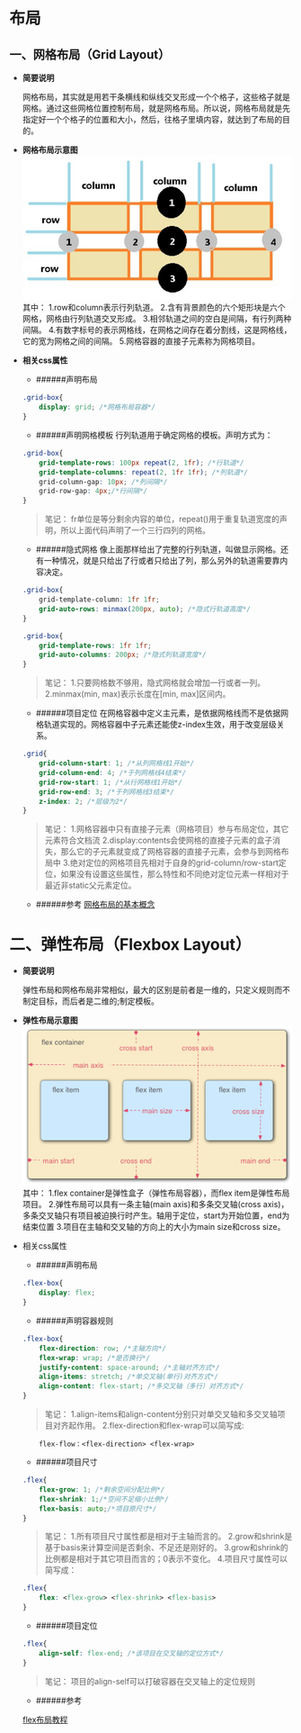 # 布局

## 一、网格布局（Grid Layout）
* __简要说明__  

    网格布局，其实就是用若干条横线和纵线交叉形成一个个格子，这些格子就是网格。通过这些网格位置控制布局，就是网格布局。所以说，网格布局就是先指定好一个个格子的位置和大小，然后，往格子里填内容，就达到了布局的目的。
    
* __网格布局示意图__
![网格示意图](./imgs/grid.jpg)
其中：
1.row和column表示行列轨道。
2.含有背景颜色的六个矩形块是六个网格，网格由行列轨道交叉形成。
3.相邻轨道之间的空白是间隔，有行列两种间隔。
4.有数字标号的表示网格线，在网格之间存在着分割线，这是网格线，它的宽为网格之间的间隔。
5.网格容器的直接子元素称为网格项目。
* __相关css属性__
    * ######声明布局
    ```css
    .grid-box{
        display: grid; /*网格布局容器*/
    }
    ```
    * ######声明网格模板
    行列轨道用于确定网格的模板。声明方式为：
    ```css
    .grid-box{
        grid-template-rows: 100px repeat(2, 1fr); /*行轨道*/
        grid-template-columns: repeat(2, 1fr 1fr); /*列轨道*/
        grid-column-gap: 10px; /*列间隔*/
        grid-row-gap: 4px;/*行间隔*/
    }
    ```
    > 笔记：
    > fr单位是等分剩余内容的单位，repeat()用于重复轨道宽度的声明，所以上面代码声明了一个三行四列的网格。
    * ######隐式网格
    像上面那样给出了完整的行列轨道，叫做显示网格。还有一种情况，就是只给出了行或者只给出了列，那么另外的轨道需要靠内容决定。
    ```css
    .grid-box{
        grid-template-column: 1fr 1fr;
        grid-auto-rows: minmax(200px, auto); /*隐式行轨道高度*/
    }
    ```
    ```css
    .grid-box{
        grid-template-rows: 1fr 1fr;
        grid-auto-columns: 200px; /*隐式列轨道宽度*/
    }
    ```
    > 笔记：
    > 1.只要网格数不够用，隐式网格就会增加一行或者一列。
    > 2.minmax(min, max)表示长度在[min, max]区间内。
    * ######项目定位
    在网格容器中定义主元素，是依据网格线而不是依据网格轨道实现的。网格容器中子元素还能使z-index生效，用于改变层级关系。
    ```css
    .grid{
        grid-column-start: 1; /*从列网格线1开始*/
        grid-column-end: 4; /*于列网格线4结束*/
        grid-row-start: 1; /*从行网格线1开始*/
        grid-row-end: 3; /*于列网格线3结束*/
        z-index: 2; /*层级为2*/
    }
    ```
    > 笔记：
    > 1.网格容器中只有直接子元素（网格项目）参与布局定位，其它元素符合文档流
    > 2.display:contents会使网格的直接子元素的盒子消失，那么它的子元素就变成了网格容器的直接子元素，会参与到网格布局中
    > 3.绝对定位的网格项目先相对于自身的grid-column/row-start定位，如果没有设置这些属性，那么特性和不同绝对定位元素一样相对于最近非static父元素定位。
    * ######参考
    [网格布局的基本概念](https://developer.mozilla.org/zh-CN/docs/web/css/css_grid_layout/basic_concepts_of_grid_layout)
    
# 二、弹性布局（Flexbox Layout）
* __简要说明__  

    弹性布局和网格布局非常相似，最大的区别是前者是一维的，只定义规则而不制定目标，而后者是二维的;制定模板。
    
* __弹性布局示意图__
![弹性布局示意图](./imgs/flex.png)
其中：
1.flex container是弹性盒子（弹性布局容器），而flex item是弹性布局项目。
2.弹性布局可以具有一条主轴(main axis)和多条交叉轴(cross axis)，多条交叉轴只有项目被迫换行时产生。轴用于定位，start为开始位置，end为结束位置
3.项目在主轴和交叉轴的方向上的大小为main size和cross size。
* 相关css属性
    * ######声明布局
    ```css
    .flex-box{
        display: flex;
    }
    ```
    * ######声明容器规则
    ```css
    .flex-box{
        flex-direction: row; /*主轴方向*/
        flex-wrap: wrap; /*是否换行*/
        justify-content: space-around; /*主轴对齐方式*/
        align-items: stretch; /*单交叉轴(单行)对齐方式*/
        align-content: flex-start; /*多交叉轴（多行）对齐方式*/
    }
    ```
    > 笔记：
    > 1.align-items和align-content分别只对单交叉轴和多交叉轴项目对齐起作用。
    > 2.flex-direction和flex-wrap可以简写成:
    ```csss
        flex-flow：<flex-direction> <flex-wrap>
    ```
    * ######项目尺寸
    ```css
    .flex{
        flex-grow: 1; /*剩余空间分配比例*/
        flex-shrink: 1;/*空间不足缩小比例*/
        flex-basis: auto;/*项目原尺寸*/
    }
    ```
    > 笔记：
    1.所有项目尺寸属性都是相对于主轴而言的。
    2.grow和shrink是基于basis来计算空间是否剩余、不足还是刚好的。
    3.grow和shrink的比例都是相对于其它项目而言的；0表示不变化。
    4.项目尺寸属性可以简写成：
    ```css
    .flex{
        flex: <flex-grow> <flex-shrink> <flex-basis> 
    }
    ```
    * ######项目定位
    ```css
    .flex{
        align-self: flex-end; /*该项目在交叉轴的定位方式*/
    }
    ```
    > 笔记：
    > 项目的align-self可以打破容器在交叉轴上的定位规则
    * ######参考
    
    [flex布局教程](http://www.ruanyifeng.com/blog/2015/07/flex-grammar.html)
    
    
